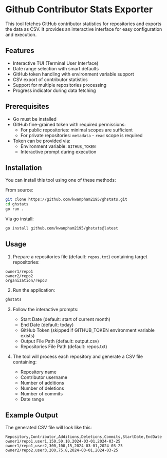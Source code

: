 # Github Contributor Stats Exporter

This tool fetches GitHub contributor statistics for repositories and exports the data as CSV. It provides an interactive interface for easy configuration and execution.

## Features

- Interactive TUI (Terminal User Interface)
- Date range selection with smart defaults
- GitHub token handling with environment variable support
- CSV export of contributor statistics
- Support for multiple repositories processing
- Progress indicator during data fetching

## Prerequisites

- Go must be installed
- GitHub fine-grained token with required permissions:
  - For public repositories: minimal scopes are sufficient
  - For private repositories: `metadata` - `read` scope is required
- Token can be provided via:
  - Environment variable: `GITHUB_TOKEN`
  - Interactive prompt during execution

## Installation

You can install this tool using one of these methods:

From source:

```bash
git clone https://github.com/kwanpham2195/ghstats.git
cd ghstats
go run .
```

Via go install:

```bash
go install github.com/kwanpham2195/ghstats@latest
```

## Usage

1. Prepare a repositories file (default: `repos.txt`) containing target repositories:

```
owner1/repo1
owner2/repo2
organization/repo3
```

2. Run the application:

```bash
ghstats
```

3. Follow the interactive prompts:

   - Start Date (default: start of current month)
   - End Date (default: today)
   - GitHub Token (skipped if GITHUB_TOKEN environment variable exists)
   - Output File Path (default: output.csv)
   - Repositories File Path (default: repos.txt)

4. The tool will process each repository and generate a CSV file containing:
   - Repository name
   - Contributor username
   - Number of additions
   - Number of deletions
   - Number of commits
   - Date range

## Example Output

The generated CSV file will look like this:

```csv
Repository,Contributor,Additions,Deletions,Commits,StartDate,EndDate
owner1/repo1,user1,150,50,10,2024-03-01,2024-03-25
owner1/repo1,user2,300,100,15,2024-03-01,2024-03-25
owner2/repo2,user3,200,75,8,2024-03-01,2024-03-25
```

